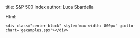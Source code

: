 title: S&P 500 Index
author: Luca Sbardella


<div class="center-block" style='max-width: 800px' giotto-chart='gexamples.spx'></div>

Html:

    <div class="center-block" style='max-width: 800px' giotto-chart='gexamples.spx'></div>
